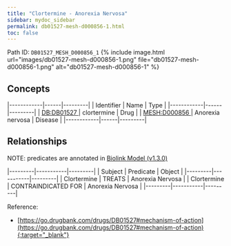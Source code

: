 ```yaml
---
title: "Clortermine - Anorexia Nervosa"
sidebar: mydoc_sidebar
permalink: db01527-mesh-d000856-1.html
toc: false 
---
```



Path ID: `DB01527_MESH_D000856_1`
{% include image.html url="images/db01527-mesh-d000856-1.png" file="db01527-mesh-d000856-1.png" alt="db01527-mesh-d000856-1" %}

## Concepts

|------------|------|---------|
| Identifier | Name | Type    |
|------------|------|---------|
| <a href="https://identifiers.org/DB:DB01527">DB:DB01527 </a> | clortermine | Drug |
| <a href="https://identifiers.org/MESH:D000856">MESH:D000856 </a> | Anorexia nervosa | Disease |
|------------|------|---------|

## Relationships


NOTE: predicates are annotated in <a href="https://github.com/biolink/biolink-model/releases/tag/v1.3.0">Biolink Model (v1.3.0)</a>

|---------|-----------|---------|
| Subject | Predicate | Object  |
|---------|-----------|---------|
| Clortermine | TREATS | Anorexia Nervosa |
| Clortermine | CONTRAINDICATED FOR | Anorexia Nervosa |
|---------|-----------|---------|

Reference:
  - [https://go.drugbank.com/drugs/DB01527#mechanism-of-action](https://go.drugbank.com/drugs/DB01527#mechanism-of-action){:target="_blank"}